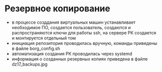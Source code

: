 # Резервное копирование
  - в процессе созддания виртуальных машин устанавливает необходимое ПО, создается пользователь, создаются и распространяются ключи для работы ssh, на сервере РК создается и монтируется отдельный том
  - инициация репозитория проводилась вручную, команды приведены в файле borg_config.sh
  - автоматизация создания РК проводилась через systemd
  - информация о созданных резервных копиях приведена в файле dz17_backups.jpg

